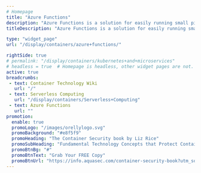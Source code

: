 ```yaml
---
# Homepage
title: "Azure Functions"
description: "Azure Functions is a solution for easily running small pieces of code, or 'functions,' in the cloud. You can write just the code you need for the problem at hand, without worrying about a whole application or the infrastructure to run it. This page gathers resources about Azure Functions basics, comparison to AWS Lambda and more."
titleDescription: "Azure Functions is a solution for easily running small pieces of code, or 'functions,' in the cloud. You can write just the code you need for the problem at hand, without worrying about a whole application or the infrastructure to run it. This page gathers resources about Azure Functions basics, comparison to AWS Lambda and more." 

type: "widget_page"
url: "/display/containers/azure+functions/" 

rightSide: true 
# permalink: "/display/containers/kubernetes+and+microservices"
# headless = true  # Homepage is headless, other widget pages are not.
active: true
breadcrumbs:
 - text: Container Technology Wiki
   url: "/"
 - text: Serverless Computing
   url: "/display/containers/Serverless+Computing"
 - text: Azure Functions
   url: ""
promotion:
  enable: true
  promoLogo: "/images/orellylogo.svg"
  promoBackground: "#e8f5f9"
  promoHeading: "The Container Security book by Liz Rice"
  promoSubHeading: "Fundamental Technology Concepts that Protect Containerized Applications"
  promoBtnBg: "#"
  promoBtnText: "Grab Your FREE Copy"
  promoBtnUrl: "https://info.aquasec.com/container-security-book?utm_source=wiki"
---
```


